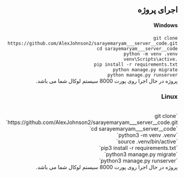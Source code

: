 <div dir="rtl" style="text-align: right">
  
  
 ## اجرای پروژه
 
 #### Windows
 
 `git clone https://github.com/AlexJohnson2/sarayemaryam___server__code.git`
 <br>
 `cd sarayemaryam___server__code`
 <br>
 `python -m venv .venv`
 <br>
 `.venv\Scripts\active`
 <br>
 `pip install -r requirements.txt`
 <br>
 `python manage.py migrate`
 <br>
 `python manage.py runserver`
 <br>
 پروژه در حال اجرا روی پورت 8000 سیستم لوکال شما می باشد.
 <br>
 ### Linux
 <br>
 `git clone https://github.com/AlexJohnson2/sarayemaryam___server__code.git`
 <br>
 `cd sarayemaryam___server__code`
 <br>
 `python3 -m venv .venv`
 <br>
 `source .venv/bin/active`
 <br>
 `pip3 install -r requirements.txt`
 <br>
 `python3 manage.py migrate`
 <br>
 `python3 manage.py runserver`
 <br>
 پروژه در حال اجرا روی پورت 8000 سیستم لوکال شما می باشد.
    
 </div>
